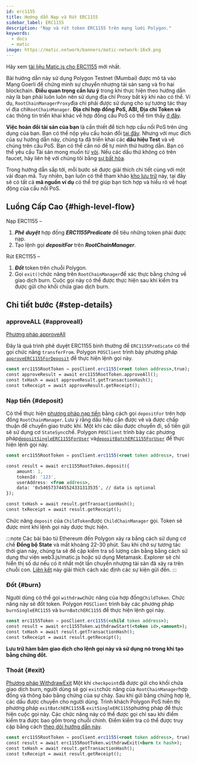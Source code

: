 ```yaml
---
id: erc1155
title: Hướng dẫn Nạp và Rút ERC1155
sidebar_label: ERC1155
description: "Nạp và rút token ERC1155 trên mạng lưới Polygon."
keywords:
  - docs
  - matic
image: https://matic.network/banners/matic-network-16x9.png
---
```


Hãy xem [tài liệu Matic.js cho ERC1155](https://maticnetwork.github.io/matic.js/docs/pos/erc1155/) mới nhất.

Bài hướng dẫn này sử dụng Polygon Testnet (Mumbai) được mô tả vào Mạng Goerli để chứng minh sự chuyển nhượng tài sản sang và fro hai blockchain. **Điều quan trọng cần lưu ý** trong khi thực hiện theo hướng dẫn này là bạn phải luôn luôn nên sử dụng địa chỉ Proxy bất kỳ khi nào có thể. Ví dụ, `RootChainManagerProxy`địa chỉ phải được sử dụng cho sự tương tác thay vì địa chỉ`RootChainManager`. **Địa chỉ hợp đồng PoS, ABI, Địa chỉ Token và** các thông tin triển khai khác về hợp đồng cầu PoS có thể tìm thấy [ở đây](/docs/develop/ethereum-polygon/pos/deployment).

**Việc hoán đổi tài sản của bạn** là cần thiết để tích hợp cầu nối PoS trên ứng dụng của bạn. Bạn có thể nộp yêu cầu hoán đổi [tại đây](/docs/develop/ethereum-polygon/submit-mapping-request). Nhưng với mục đích của sự hướng dẫn này, chúng ta đã triển khai các **dấu hiệu Test** và vẽ chúng trên cầu PoS. Bạn có thể cần nó để tự mình thử hướng dẫn. Bạn có thể yêu cầu Tài sản mong muốn từ [vòi](https://faucet.polygon.technology/). Nếu các dấu thử không có trên faucet, hãy liên hệ với chúng tôi bằng [sự bất hòa](https://discord.com/invite/0xPolygon).

Trong hướng dẫn sắp tới, mỗi bước sẽ được giải thích chi tiết cùng với một vài đoạn mã. Tuy nhiên, bạn luôn có thể tham khảo [kho lưu trữ](https://github.com/maticnetwork/matic.js/tree/master/examples/pos) này, tại đây sẽ có tất cả **mã nguồn ví dụ** có thể trợ giúp bạn tích hợp và hiểu rõ về hoạt động của cầu nối PoS.

## Luồng Cấp Cao {#high-level-flow}

Nạp ERC1155 –

1. **_Phê duyệt_** hợp đồng **_ERC1155Predicate_** để tiêu những token phải được nạp.
2. Tạo lệnh gọi **_depositFor_** trên **_RootChainManager_**.

Rút ERC1155 –

1. **_Đốt_** token trên chuỗi Polygon.
2. Gọi `exit()`chức năng trên `RootChainManager`để xác thực bằng chứng về giao dịch burn. Cuộc gọi này có thể được thực hiện sau khi kiểm tra được gửi cho khối chứa giao dịch burn.

## Chi tiết bước {#step-details}

### approveALL {#approveall}

[Phương pháp approveAll](https://maticnetwork.github.io/matic.js/docs/pos/erc1155/approve-all/)

Đây là quá trình phê duyệt ERC1155 bình thường để `ERC1155Predicate` có thể gọi chức năng `transferFrom`. Polygon `POSClient` trình bày phương pháp [`approveERC1155ForDeposit`](https://github.com/maticnetwork/matic.js/blob/4bf4fa9438d56c9b5c282f456aa2c24f6ff6083d/src/index.ts#L231) để thực hiện lệnh gọi này.

```jsx
const erc1155RootToken = posClient.erc1155(<root token address>,true);
const approveResult = await erc1155RootToken.approveAll();
const txHash = await approveResult.getTransactionHash();
const txReceipt = await approveResult.getReceipt();

```

### Nạp tiền {#deposit}

Có thể thực hiện [phương pháp nạp tiền](https://maticnetwork.github.io/matic.js/docs/pos/erc1155/deposit/) bằng cách gọi `depositFor` trên hợp đồng `RootChainManager`. Lưu ý rằng dấu hiệu cần được vẽ và được chấp thuận để chuyển giao trước khi. Một khi các dấu được chuyển đi, số tiền gửi sẽ sử dụng cơ `StateSync`chế. Polygon `POSClient` trình bày các phương pháp[`depositSingleERC1155ForUser`](https://github.com/maticnetwork/matic.js/blob/4bf4fa9438d56c9b5c282f456aa2c24f6ff6083d/src/index.ts#L245)  và[`depositBatchERC1155ForUser`](https://github.com/maticnetwork/matic.js/blob/4bf4fa9438d56c9b5c282f456aa2c24f6ff6083d/src/index.ts#L259)  để thực hiện lệnh gọi này.

```jsx
const erc1155RootToken = posClient.erc1155(<root token address>, true);

const result = await erc1155RootToken.deposit({
    amount: 1,
    tokenId: '123',
    userAddress: <from address>,
    data: '0x5465737445524331313535', // data is optional
});

const txHash = await result.getTransactionHash();
const txReceipt = await result.getReceipt();
```

Chức năng `deposit` của  `ChildToken`được `ChildChainManager` gọi. Token sẽ được mint khi lệnh gọi này được thực hiện.

:::note
Các bài báo từ Ethereum đến Polygon xảy ra bằng cách sử dụng cơ chế **Đồng bộ State** và mất khoảng 22-30 phút. Sau khi chờ sự tương tác thời gian này, chúng ta sẽ đề cập kiểm tra số lượng cân bằng bằng cách sử dụng thư viện web3.js/matic.js hoặc sử dụng Metamask. Explorer sẽ chỉ hiển thị số dư nếu có ít nhất một lần chuyển nhượng tài sản đã xảy ra trên chuỗi con. [Liên kết](/docs/develop/ethereum-polygon/pos/deposit-withdraw-event-pos) này giải thích cách xác định các sự kiện gửi đến.
:::

### Đốt {#burn}

Người dùng có thể gọi `withdraw`chức năng của hợp đồng`ChildToken`. Chức năng này sẽ đốt token. Polygon `POSClient` trình bày các phương pháp `burnSingleERC1155` và `burnBatchERC1155` để thực hiện lệnh gọi này.

```jsx
const erc1155Token = posClient.erc1155(<child token address>);
const result = await erc1155Token.withdrawStart(<token id>,<amount>);
const txHash = await result.getTransactionHash();
const txReceipt = await result.getReceipt();
```

**Lưu trữ hàm băm giao dịch cho lệnh gọi này và sử dụng nó trong khi tạo bằng chứng đốt.**

### Thoát {#exit}

[Phương pháp WithdrawExit](https://maticnetwork.github.io/matic.js/docs/pos/erc1155/withdraw-exit/) Một khi `checkpoint`đã được gửi cho khối chứa giao dịch burn, người dùng sẽ gọi `exit`chức năng của `RootChainManager`hợp đồng và thông báo bằng chứng của sự cháy. Sau khi gửi bằng chứng hợp lệ, các dấu được chuyển cho người dùng. Trình khách Polygon PoS hiển thị phương pháp `exitBatchERC1155`& `exitSingleERC1155`phương pháp để thực hiện cuộc gọi này. Các chức năng này có thể được gọi chỉ sau khi điểm kiểm tra được bao gồm trong chuỗi chính. Điểm kiểm tra có thể được truy cập bằng cách [theo dõi hướng dẫn này](/docs/develop/ethereum-polygon/pos/deposit-withdraw-event-pos.md#checkpoint-events).

```jsx
const erc1155RootToken = posClient.erc1155(<root token address>, true);
const result = await erc1155RootToken.withdrawExit(<burn tx hash>);
const txHash = await result.getTransactionHash();
const txReceipt = await result.getReceipt();
```
